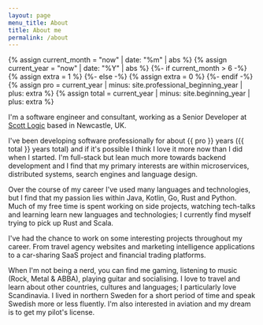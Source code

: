 ```yaml
---
layout: page
menu_title: About
title: About me
permalink: /about
---
```

{% assign current_month = "now" | date: "%m" | abs %}
{% assign current_year = "now" | date: "%Y" | abs %}
{%- if current_month > 6 -%}
{% assign extra = 1 %}
{%- else -%}
{% assign extra = 0 %}
{%- endif -%}
{% assign pro = current_year | minus: site.professional_beginning_year | plus: extra %}
{% assign total = current_year | minus: site.beginning_year | plus: extra %}

I'm a software engineer and consultant, working as a Senior Developer at [Scott Logic](https://www.scottlogic.com/) based in Newcastle, UK.

I've been developing software professionally for about {{ pro }} years ({{ total }} years total) and if it's possible I think I love it more now than I did when I started. I'm full-stack but lean much more towards backend development and I find that my primary interests are within microservices, distributed systems, search engines and language design.

Over the course of my career I've used many languages and technologies, but I find that my passion lies within Java, Kotlin, Go, Rust and Python. Much of my free time is spent working on side projects, watching tech-talks and learning learn new languages and technologies; I currently find myself trying to pick up Rust and Scala.

I've had the chance to work on some interesting projects throughout my career. From travel agency websites and marketing intelligence applications to a car-sharing SaaS project and financial trading platforms.

When I'm not being a nerd, you can find me gaming, listening to music (Rock, Metal & ABBA), playing guitar and socialising. I love to travel and learn about other countries, cultures and languages; I particularly love Scandinavia. I lived in northern Sweden for a short period of time and speak Swedish more or less fluently. I'm also interested in aviation and my dream is to get my pilot's license.

